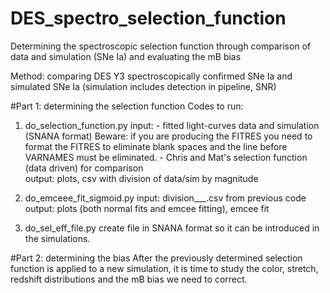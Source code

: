 # DES_spectro_selection_function
Determining the spectroscopic selection function through comparison of data and simulation (SNe Ia) and evaluating the mB bias

Method: comparing DES Y3 spectroscopically confirmed SNe Ia  and simulated SNe Ia (simulation includes detection in pipeline, SNR)

#Part 1: determining the selection function
Codes to run:

1. do_selection_function.py
	input: - fitted light-curves data and simulation (SNANA format)
	Beware: if you are producing the FITRES you need to format the FITRES to eliminate blank spaces and the line 			before VARNAMES must be eliminated.
		- Chris and Mat's selection function (data driven) for comparison	
	output: plots, csv with division of data/sim by magnitude

2. do_emceee_fit_sigmoid.py
	input: division___.csv from previous code
	output: plots (both normal fits and emcee fitting), emcee fit 

3. do_sel_eff_file.py create file in SNANA format so it can be introduced in the simulations.
	
#Part 2: determining the bias
After the previously determined selection function is applied to a new simulation, it is time to study the color, stretch, redshift distributions and the mB bias we need to correct.
